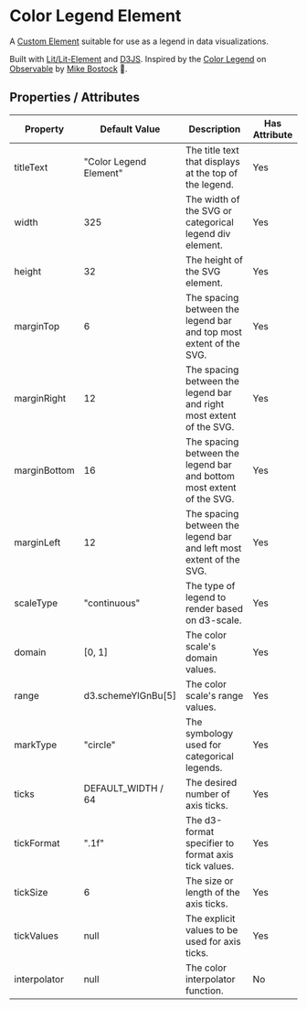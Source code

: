 # Color Legend Element

A [Custom Element](https://developer.mozilla.org/en-US/docs/Web/Web_Components/Using_custom_elements) suitable for use as a legend in data visualizations.

Built with [Lit/Lit-Element](https://lit.dev/) and [D3JS](https://d3js.org/). Inspired by the [Color Legend](https://observablehq.com/@d3/color-legend) on [Observable](https://observablehq.com) by [Mike Bostock](https://observablehq.com/@mbostock) 🙏.

## Properties / Attributes

| Property     | Default Value          | Description                                                           | Has Attribute |
|--------------|------------------------|-----------------------------------------------------------------------|---------------|
| titleText    | "Color Legend Element" | The title text that displays at the top of the legend.                | Yes           |
| width        | 325                    | The width of the SVG or categorical legend div element.               | Yes           |
| height       | 32                     | The height of the SVG element.                                        | Yes           |
| marginTop    | 6                      | The spacing between the legend bar and top most extent of the SVG.    | Yes           |
| marginRight  | 12                     | The spacing between the legend bar and right most extent of the SVG.  | Yes           |
| marginBottom | 16                     | The spacing between the legend bar and bottom most extent of the SVG. | Yes           |
| marginLeft   | 12                     | The spacing between the legend bar and left most extent of the SVG.   | Yes           |
| scaleType    | "continuous"           | The type of legend to render based on d3-scale.                       | Yes           |
| domain       | [0, 1]                 | The color scale's domain values.                                      | Yes           |
| range        | d3.schemeYlGnBu[5]     | The color scale's range values.                                       | Yes           |
| markType     | "circle"               | The symbology used for categorical legends.                           | Yes           |
| ticks        | DEFAULT_WIDTH / 64     | The desired number of axis ticks.                                     | Yes           |
| tickFormat   | ".1f"                  | The d3-format specifier to format axis tick values.                   | Yes           |
| tickSize     | 6                      | The size or length of the axis ticks.                                 | Yes           |
| tickValues   | null                   | The explicit values to be used for axis ticks.                        | Yes           |
| interpolator | null                   | The color interpolator function.                                      | No            |